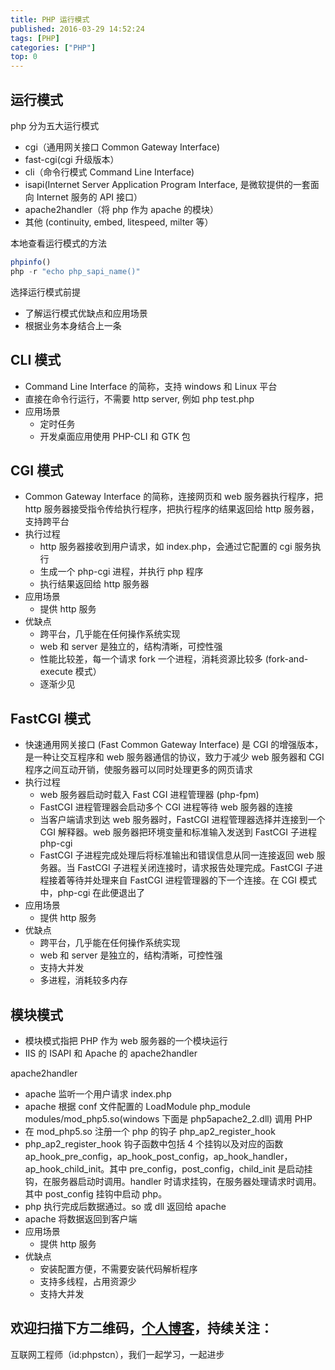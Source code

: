 ```yaml
---
title: PHP 运行模式
published: 2016-03-29 14:52:24
tags: [PHP]
categories: ["PHP"]
top: 0
---
```


## 运行模式

php 分为五大运行模式

* cgi（通用网关接口 Common Gateway Interface)
* fast-cgi(cgi 升级版本）
* cli（命令行模式 Command Line Interface)
* isapi(Internet Server Application Program Interface, 是微软提供的一套面向 Internet 服务的 API 接口）
* apache2handler（将 php 作为 apache 的模块）
* 其他 (continuity, embed, litespeed, milter 等）

本地查看运行模式的方法

``` php
phpinfo()
php -r "echo php_sapi_name()"
```

选择运行模式前提

* 了解运行模式优缺点和应用场景
* 根据业务本身结合上一条

## CLI 模式

* Command Line Interface 的简称，支持 windows 和 Linux 平台
* 直接在命令行运行，不需要 http server, 例如 php test.php
* 应用场景
    - 定时任务
    - 开发桌面应用使用 PHP-CLI 和 GTK 包

## CGI 模式

* Common Gateway Interface 的简称，连接网页和 web 服务器执行程序，把 http 服务器接受指令传给执行程序，把执行程序的结果返回给 http 服务器，支持跨平台
* 执行过程
    - http 服务器接收到用户请求，如 index.php，会通过它配置的 cgi 服务执行
    - 生成一个 php-cgi 进程，并执行 php 程序
    - 执行结果返回给 http 服务器
* 应用场景
    - 提供 http 服务
* 优缺点
    - 跨平台，几乎能在任何操作系统实现
    - web 和 server 是独立的，结构清晰，可控性强
    - 性能比较差，每一个请求 fork 一个进程，消耗资源比较多 (fork-and-execute 模式）
    - 逐渐少见

## FastCGI 模式

* 快速通用网关接口 (Fast Common Gateway Interface) 是 CGI 的增强版本，是一种让交互程序和 web 服务器通信的协议，致力于减少 web 服务器和 CGI 程序之间互动开销，使服务器可以同时处理更多的网页请求
* 执行过程
    - web 服务器启动时载入 Fast CGI 进程管理器 (php-fpm)
    - FastCGI 进程管理器会启动多个 CGI 进程等待 web 服务器的连接
    - 当客户端请求到达 web 服务器时，FastCGI 进程管理器选择并连接到一个 CGI 解释器。web 服务器把环境变量和标准输入发送到 FastCGI 子进程 php-cgi
    - FastCGI 子进程完成处理后将标准输出和错误信息从同一连接返回 web 服务器。当 FastCGI 子进程关闭连接时，请求报告处理完成。FastCGI 子进程接着等待并处理来自 FastCGI 进程管理器的下一个连接。在 CGI 模式中，php-cgi 在此便退出了
* 应用场景
    - 提供 http 服务
* 优缺点
    - 跨平台，几乎能在任何操作系统实现
    - web 和 server 是独立的，结构清晰，可控性强
    - 支持大并发
    - 多进程，消耗较多内存

## 模块模式

* 模块模式指把 PHP 作为 web 服务器的一个模块运行
* IIS 的 ISAPI 和 Apache 的 apache2handler

apache2handler

* apache 监听一个用户请求 index.php
* apache 根据 conf 文件配置的 LoadModule php_module modules/mod_php5.so(windows 下面是 php5apache2_2.dll) 调用 PHP
* 在 mod_php5.so 注册一个 php 的钩子 php_ap2_register_hook
* php_ap2_register_hook 钩子函数中包括 4 个挂钩以及对应的函数 ap_hook_pre_config，ap_hook_post_config，ap_hook_handler，ap_hook_child_init。其中 pre_config，post_config，child_init 是启动挂钩，在服务器启动时调用。handler 时请求挂钩，在服务器处理请求时调用。其中 post_config 挂钩中启动 php。
* php 执行完成后数据通过。so 或 dll 返回给 apache
* apache 将数据返回到客户端
* 应用场景
    - 提供 http 服务
* 优缺点
    - 安装配置方便，不需要安装代码解析程序
    - 支持多线程，占用资源少
    - 支持大并发

## 欢迎扫描下方二维码，[个人博客](https://www.phpst.cn)，持续关注：



互联网工程师（id:phpstcn），我们一起学习，一起进步
